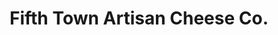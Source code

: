---
title: "Fifth Town Artisan Cheese Co."
url: /picton/fifth-town-artisan-cheese-co/
shop: Käse
---